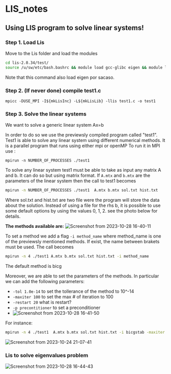 

# LIS_notes
## Using LIS program to solve linear systems!

### Step 1. Load Lis

Move to the Lis folder and load the modules

```bash
cd lis-2.0.34/test/
source /u/sw/etc/bash.bashrc && module load gcc-glibc eigen && module load lis && module list
```
Note that this command also load eigen por sacaso. 
### Step 2. (If never done) compile test1.c
```
mpicc -DUSE_MPI -I${mkLisInc} -L${mkLisLib} -llis test1.c -o test1
```

### Step 3. Solve the linear systems
We want to solve a generic linear system Ax=b

In order to do so we use the previewsly compiled program called "test1".
Test1 is able to solve any linear system using different numerical methods. It is a parallel program that runs using either mpi or openMP
To run it in MPI use :

``` mpirun -n NUMBER_OF_PROCESSES ./test1 ``` 


To solve any linear system test1 must be able to take as input any matrix A and b. It can do so but using matrix format. 
If ``` A.mtx ``` and ``` b.mtx ``` are the parameters of the linear system then the call to test1 becomes


```bash
mpirun -n NUMBER_OF_PROCESSES ./test1  A.mtx b.mtx sol.txt hist.txt
``` 
Where sol.txt and hist.txt are two file were the program will store the data about the solution. Instead of using a file for the rhs b, it is possible to use some default options by using the values 0, 1, 2. see the photo below for details. 


**The methods available are:**
![Screenshot from 2023-10-28 16-40-11](https://github.com/FilippoIspanico/LIS_notes/assets/133004373/30583763-bf20-4664-a751-dd810cb43731)



To set a method we add a flag ``` -i method_name ```  where method_name is one of the previewsly mentioned methods. If exist, the name between brakets must be used. The call becomes

```bash
mpirun -n 4 ./test1 A.mtx b.mtx sol.txt hist.txt -i method_name
```

The default method is bicg

Moreover, we are able to set the parameters of the methods. In particular we can add the following parameters: 
* ``` -tol 1.0e-14 ``` to set the tollerance of the method to 10^-14
* ``` -maxiter 100 ``` to set the max # of iteration to 100
* ``` -restart 20 ``` what is restart?    
* ``` -p precontitioner ``` to set a preconditioner
* ![Screenshot from 2023-10-28 16-41-50](https://github.com/FilippoIspanico/LIS_notes/assets/133004373/10627b67-898d-40e6-9888-b23960b01432)




For instance: 

```bash
mpirun -n 4 ./test1  A.mtx b.mtx sol.txt hist.txt -i bicgstab -maxiter 100
 ```


![Screenshot from 2023-10-24 21-07-41](https://github.com/FilippoIspanico/LIS_notes/assets/133004373/dc65f2eb-0c24-45c7-ac63-7f59715dda68)


### Lis to solve eigenvalues problem

 ![Screenshot from 2023-10-28 16-44-43](https://github.com/FilippoIspanico/LIS_notes/assets/133004373/a793c316-22a4-4282-b0cc-99a79b714eb7)

